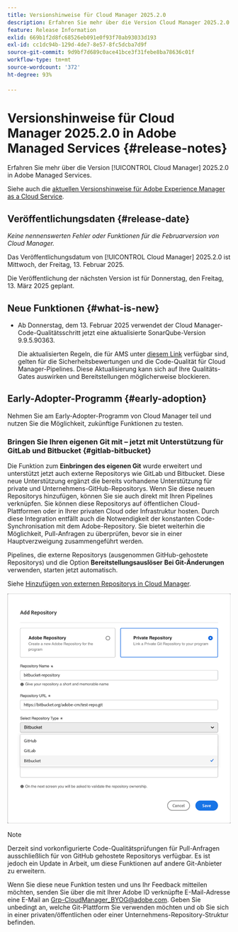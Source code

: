 ```yaml
---
title: Versionshinweise für Cloud Manager 2025.2.0
description: Erfahren Sie mehr über die Version Cloud Manager 2025.2.0 in Adobe Managed Services.
feature: Release Information
exlid: 669b1f2d8fc68526eb091e0f93f70ab93033d193
exl-id: cc1dc94b-129d-4de7-8e57-8fc5dcba7d9f
source-git-commit: 9d9bf7d689c0ace41bce3f31febe8ba78636c01f
workflow-type: tm+mt
source-wordcount: '372'
ht-degree: 93%

---
```


# Versionshinweise für Cloud Manager 2025.2.0 in Adobe Managed Services {#release-notes}

<!-- RELEASE WIKI  https://wiki.corp.adobe.com/display/DMSArchitecture/Cloud+Manager+2025.02.0+Release -->

Erfahren Sie mehr über die Version [!UICONTROL Cloud Manager] 2025.2.0 in Adobe Managed Services.

Siehe auch die [aktuellen Versionshinweise für Adobe Experience Manager as a Cloud Service](https://experienceleague.adobe.com/de/docs/experience-manager-cloud-service/content/release-notes/home).

## Veröffentlichungsdaten {#release-date}

*Keine nennenswerten Fehler oder Funktionen für die Februarversion von Cloud Manager.*

Das Veröffentlichungsdatum von [!UICONTROL Cloud Manager] 2025.2.0 ist Mittwoch, der Freitag, 13. Februar 2025.

Die Veröffentlichung der nächsten Version ist für Donnerstag, den Freitag, 13. März 2025 geplant.

## Neue Funktionen {#what-is-new}

<!-- * The AEM Code Quality step now uses SonarQube 9.9 Server, replacing the older 7.4 version. This upgrade brings additional security, performance, and code quality checks, offering more comprehensive analysis and coverage for your projects. --> <!-- CMGR-45683 -->

* Ab Donnerstag, dem 13. Februar 2025 verwendet der Cloud Manager-Code-Qualitätsschritt jetzt eine aktualisierte SonarQube-Version 9.9.5.90363.

  Die aktualisierten Regeln, die für AMS unter [diesem Link](/help/using/code-quality-testing.md#code-quality-testing-step) verfügbar sind, gelten für die Sicherheitsbewertungen und die Code-Qualität für Cloud Manager-Pipelines. Diese Aktualisierung kann sich auf Ihre Qualitäts-Gates auswirken und Bereitstellungen möglicherweise blockieren.

## Early-Adopter-Programm {#early-adoption}

Nehmen Sie am Early-Adopter-Programm von Cloud Manager teil und nutzen Sie die Möglichkeit, zukünftige Funktionen zu testen.

### Bringen Sie Ihren eigenen Git mit – jetzt mit Unterstützung für GitLab und Bitbucket {#gitlab-bitbucket}

<!-- BOTH CS & AMS -->

Die Funktion zum **Einbringen des eigenen Git** wurde erweitert und unterstützt jetzt auch externe Repositorys wie GitLab und Bitbucket. Diese neue Unterstützung ergänzt die bereits vorhandene Unterstützung für private und Unternehmens-GitHub-Repositorys. Wenn Sie diese neuen Repositorys hinzufügen, können Sie sie auch direkt mit Ihren Pipelines verknüpfen. Sie können diese Repositorys auf öffentlichen Cloud-Plattformen oder in Ihrer privaten Cloud oder Infrastruktur hosten. Durch diese Integration entfällt auch die Notwendigkeit der konstanten Code-Synchronisation mit dem Adobe-Repository. Sie bietet weiterhin die Möglichkeit, Pull-Anfragen zu überprüfen, bevor sie in einer Hauptverzweigung zusammengeführt werden.

Pipelines, die externe Repositorys (ausgenommen GitHub-gehostete Repositorys) und die Option **Bereitstellungsauslöser** **Bei Git-Änderungen** verwenden, starten jetzt automatisch.

Siehe [Hinzufügen von externen Repositorys in Cloud Manager](/help/managing-code/external-repositories.md).

![Dialogfeld „Repository hinzufügen“](/help/release-notes/assets/repositories-add-release-notes.png)

>[!NOTE]
>
>Derzeit sind vorkonfigurierte Code-Qualitätsprüfungen für Pull-Anfragen ausschließlich für von GitHub gehostete Repositorys verfügbar. Es ist jedoch ein Update in Arbeit, um diese Funktionen auf andere Git-Anbieter zu erweitern.

Wenn Sie diese neue Funktion testen und uns Ihr Feedback mitteilen möchten, senden Sie über die mit Ihrer Adobe ID verknüpfte E-Mail-Adresse eine E-Mail an [Grp-CloudManager_BYOG@adobe.com](mailto:Grp-CloudManager_BYOG@adobe.com). Geben Sie unbedingt an, welche Git-Plattform Sie verwenden möchten und ob Sie sich in einer privaten/öffentlichen oder einer Unternehmens-Repository-Struktur befinden.


<!-- ## Bug fixes {#bug-fixes}

* A

Known Issues {#known-issues}

* A -->
